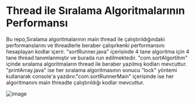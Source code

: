 # Thread ile Sıralama Algoritmalarının Performansı

Bu repo,Sıralama algoritmalarının main thread ile çalıştırıldığındaki performanslarını ve threadlerle beraber çalışırkenki performansını hesaplayan kodlar içerir. "sortRunner.java" içerisinde 4 tane algoritma için 4 tane thread tanımlanmıştır ve burada run edilmektedir.
"com.sortAlgortihm" içinde sıralama algoritmaların thread ile beraber yazılmış kodları mevcuttur. "printArray.java" ise her sıralama algoritmasının sonucu "lock" yöntemi kullanarak console'a yazdırır."com.sortRunnerMain" içerisinde ise her algoritmanını main threadte çalıştırıldığı kodlar mevcuttur.


![image](https://github.com/user-attachments/assets/c9af41dc-7405-4e0d-90db-9b52e5d688b3)
